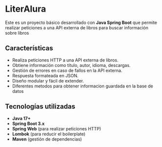 # LiterAlura

Este es un proyecto básico desarrollado con **Java Spring Boot** que permite realizar peticiones a una API externa de libros para buscar información sobre libros 

## Características

- Realiza peticiones HTTP a una API externa de libros.
- Obtiene información como título, autor, idioma, descargas.
- Gestión de errores en caso de fallos en la API externa.
- Respuesta formateada en JSON.
- Diseño modular y fácil de extender.
- Diferentes metodos para obtener informacion guardada en la base de datos 

## Tecnologías utilizadas

- **Java 17+**
- **Spring Boot 3.x**
- **Spring Web** (para realizar peticiones HTTP)
- **Lombok** (para reducir el boilerplate)
- **Maven** (gestión de dependencias)

